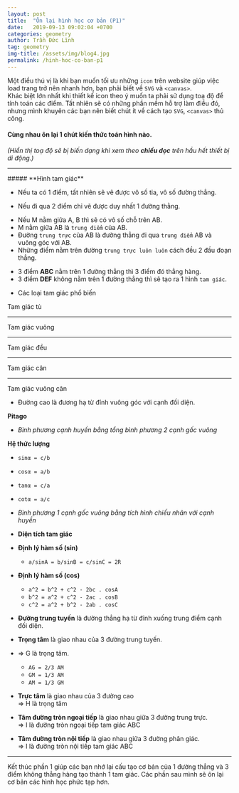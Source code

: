 ```yaml
---
layout: post
title:  "Ôn lại hình học cơ bản (P1)"
date:   2019-09-13 09:02:04 +0700
categories: geometry
author: Trần Đức Lĩnh
tag: geometry
img-title: /assets/img/blog4.jpg
permalink: /hinh-hoc-co-ban-p1
---
```

Một điều thú vị là khi bạn muốn tối ưu những `icon` trên website giúp việc load trang trở nên nhanh hơn, bạn phải biết về `SVG` và `<canvas>`.<br/>
Khác biệt lớn nhất khi thiết kế icon theo ý muốn ta phải sử dụng toạ độ để tính toán các điểm. Tất nhiên sẽ có những phần mềm hỗ trợ làm điều đó, nhưng mình khuyên các bạn nên biết chút ít về cách tạo `SVG`, `<canvas>` thủ công.



#### Cùng nhau ôn lại 1 chút kiến thức toán hình nào.
*(Hiển thị toạ độ sẽ bị biến dạng khi xem theo <strong>chiều dọc</strong> trên hầu hết thiết bị di động.)*
<hr/>
##### **Hình tam giác**

* Nếu ta có 1 điểm, tất nhiên sẽ vẽ được vô số tia, vô số đường thẳng.

<div id="point" class="jxgbox jxgControll_embed"></div>

* Nếu đi qua 2 điểm chỉ vẽ được duy nhất 1 đường thằng.

<div id="twoPoint" class="jxgbox jxgControll_embed"></div>

* Nếu M nằm giữa A, B thì sẽ có vô số chỗ trên AB.
* M nằm giữa AB là `trung điểm` của AB.
* Đường `trung trực` của AB là đường thẳng đi qua `trung điểm` AB và vuông góc với AB.
* Những điểm nằm trên đường `trung trực luôn luôn` cách đều 2 đầu đoạn thẳng.

<div id="midPoint" class="jxgbox jxgControll_embed"></div>


* 3 điểm **ABC** nằm trên 1 đường thẳng thì 3 điểm đó thẳng hàng.
* 3 điểm **DEF** không nằm trên 1 đường thẳng thì sẽ tạo ra 1 hình `tam giác`.

<div id="threeDot" class="jxgbox jxgControll_embed"></div>

* Các loại tam giác phổ biến

<p class="text-center text-bold">Tam giác tù</p>
<div id="triangle_basic_1" class="jxgbox jxgControll_embed"></div>

***
<p class="text-center text-bold">Tam giác vuông</p>
<div id="triangle_basic_2" class="jxgbox jxgControll_embed"></div>

***
<p class="text-center text-bold">Tam giác đều</p>
<div id="triangle_basic_3" class="jxgbox jxgControll_embed"></div>

***
<p class="text-center text-bold">Tam giác cân</p>
<div id="triangle_basic_4" class="jxgbox jxgControll_embed"></div>

***
<p class="text-center text-bold">Tam giác vuông cân</p>
<div id="triangle_basic_5" class="jxgbox jxgControll_embed"></div>


* Đường cao là đương hạ từ đỉnh vuông góc với cạnh đối diện.

<div id="high_road_1" class="jxgbox jxgControll_embed"></div>
<div id="high_road_2" class="jxgbox jxgControll_embed"></div>


**Pitago**
* *Bình phương cạnh huyền bằng tổng bình phương 2 cạnh gốc vuông* 

<div id="pitago" class="jxgbox jxgControll_embed"></div>


**Hệ thức lượng**
* `sinα = c/b`
* `cosα = a/b`
* `tanα = c/a`
* `cotα = a/c`

* *Bình phương 1 cạnh gốc vuông bằng tích hình chiếu nhân với cạnh huyền*

<div id="trigonometric" class="jxgbox jxgControll_embed"></div>


* **Diện tích tam giác**

<div id="acreage" class="jxgbox jxgControll_embed"></div>

<div id="acreage_2" class="jxgbox jxgControll_embed"></div>

* **Định lý hàm số (sin)**
    * `a/sinA = b/sinB = c/sinC = 2R`

* **Định lý hàm số (cos)**
    * `a^2 = b^2 + c^2 - 2bc . cosA`
    * `b^2 = a^2 + c^2 - 2ac . cosB`
    * `c^2 = a^2 + b^2 - 2ab . cosC`

* **Đường trung tuyến** là đường thẳng hạ từ đỉnh xuống trung điểm cạnh đối diện.
* **Trọng tâm** là giao nhau của 3 đường trung tuyến.

<div id="median_line" class="jxgbox jxgControll_embed"></div>

* => G là trọng tâm.<br/>
    * `AG = 2/3 AM`
    * `GM = 1/3 AM`
    * `AM = 1/3 GM`

* **Trực tâm** là giao nhau của 3 đường cao<br/>
=> H là trọng tâm

<div id="direct" class="jxgbox jxgControll_embed"></div>

* **Tâm đường tròn ngoại tiếp** là giao nhau giữa 3 đường trung trực.<br/>
=> I là đường tròn ngoại tiếp tam giác ABC

<div id="circumcircle_out" class="jxgbox jxgControll_embed"></div>

* **Tâm đường tròn nội tiếp** là giao nhau giữa 3 đường phân giác.<br/>
=> I là đường tròn nội tiếp tam giác ABC

<div id="circumcircle_in" class="jxgbox jxgControll_embed"></div>

***

Kết thúc phần 1 giúp các bạn nhớ lại cấu tạo cơ bản của 1 đường thẳng và 3 điểm không thẳng hàng tạo thành 1 tam giác. Các phần sau mình sẽ ôn lại cơ bản các hình học phức tạp hơn.